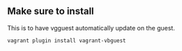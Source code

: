 Make sure to install
--------------------
This is to have vgguest automatically update on the guest.

    vagrant plugin install vagrant-vbguest

